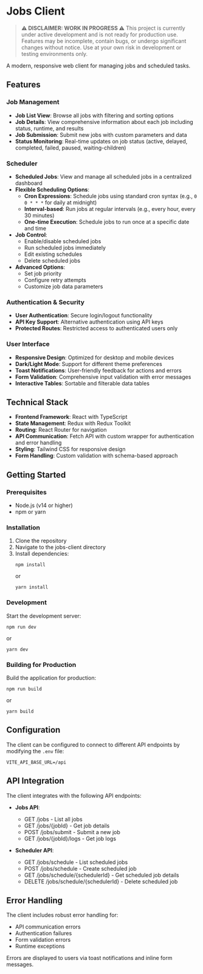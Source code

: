 # Jobs Client

> **⚠️ DISCLAIMER: WORK IN PROGRESS ⚠️**
> This project is currently under active development and is not ready for production use.
> Features may be incomplete, contain bugs, or undergo significant changes without notice.
> Use at your own risk in development or testing environments only.

A modern, responsive web client for managing jobs and scheduled tasks.

## Features

### Job Management

- **Job List View**: Browse all jobs with filtering and sorting options
- **Job Details**: View comprehensive information about each job including status, runtime, and results
- **Job Submission**: Submit new jobs with custom parameters and data
- **Status Monitoring**: Real-time updates on job status (active, delayed, completed, failed, paused, waiting-children)

### Scheduler

- **Scheduled Jobs**: View and manage all scheduled jobs in a centralized dashboard
- **Flexible Scheduling Options**:
  - **Cron Expressions**: Schedule jobs using standard cron syntax (e.g., `0 0 * * *` for daily at midnight)
  - **Interval-based**: Run jobs at regular intervals (e.g., every hour, every 30 minutes)
  - **One-time Execution**: Schedule jobs to run once at a specific date and time
- **Job Control**:
  - Enable/disable scheduled jobs
  - Run scheduled jobs immediately
  - Edit existing schedules
  - Delete scheduled jobs
- **Advanced Options**:
  - Set job priority
  - Configure retry attempts
  - Customize job data parameters

### Authentication & Security

- **User Authentication**: Secure login/logout functionality
- **API Key Support**: Alternative authentication using API keys
- **Protected Routes**: Restricted access to authenticated users only

### User Interface

- **Responsive Design**: Optimized for desktop and mobile devices
- **Dark/Light Mode**: Support for different theme preferences
- **Toast Notifications**: User-friendly feedback for actions and errors
- **Form Validation**: Comprehensive input validation with error messages
- **Interactive Tables**: Sortable and filterable data tables

## Technical Stack

- **Frontend Framework**: React with TypeScript
- **State Management**: Redux with Redux Toolkit
- **Routing**: React Router for navigation
- **API Communication**: Fetch API with custom wrapper for authentication and error handling
- **Styling**: Tailwind CSS for responsive design
- **Form Handling**: Custom validation with schema-based approach

## Getting Started

### Prerequisites

- Node.js (v14 or higher)
- npm or yarn

### Installation

1. Clone the repository
2. Navigate to the jobs-client directory
3. Install dependencies:
   ```
   npm install
   ```
   or
   ```
   yarn install
   ```

### Development

Start the development server:

```
npm run dev
```

or

```
yarn dev
```

### Building for Production

Build the application for production:

```
npm run build
```

or

```
yarn build
```

## Configuration

The client can be configured to connect to different API endpoints by modifying the `.env` file:

```
VITE_API_BASE_URL=/api
```

## API Integration

The client integrates with the following API endpoints:

- **Jobs API**:
  - GET /jobs - List all jobs
  - GET /jobs/{jobId} - Get job details
  - POST /jobs/submit - Submit a new job
  - GET /jobs/{jobId}/logs - Get job logs

- **Scheduler API**:
  - GET /jobs/schedule - List scheduled jobs
  - POST /jobs/schedule - Create scheduled job
  - GET /jobs/schedule/{schedulerId} - Get scheduled job details
  - DELETE /jobs/schedule/{schedulerId} - Delete scheduled job

## Error Handling

The client includes robust error handling for:
- API communication errors
- Authentication failures
- Form validation errors
- Runtime exceptions

Errors are displayed to users via toast notifications and inline form messages.